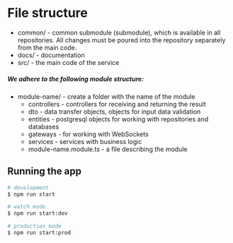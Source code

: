 # File structure
- common/ - common submodule (submodule), which is available in all repositories. All changes
must be poured into the repository separately from the main code.
- docs/ - documentation
- src/ - the main code of the service
   
##### We adhere to the following module structure:
  - module-name/ - create a folder with the name of the module
    - controllers - controllers for receiving and returning the result
    - dto - data transfer objects, objects for input data validation
    - entities - postgresql objects for working with repositories and databases
    - gateways - for working with WebSockets
    - services - services with business logic
    - module-name.module.ts - a file describing the module

## Running the app

```bash
# development
$ npm run start

# watch mode
$ npm run start:dev

# production mode
$ npm run start:prod
```
